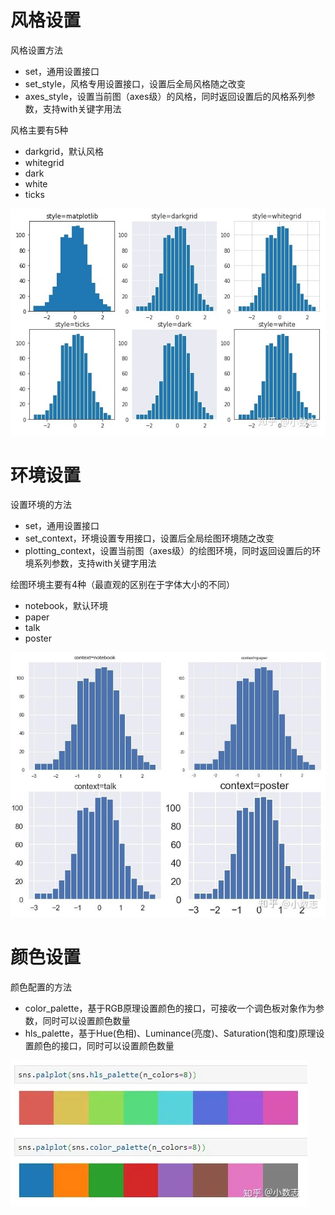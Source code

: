 # 风格设置
风格设置方法
- set，通用设置接口
- set_style，风格专用设置接口，设置后全局风格随之改变
- axes_style，设置当前图（axes级）的风格，同时返回设置后的风格系列参数，支持with关键字用法

风格主要有5种
- darkgrid，默认风格
- whitegrid
- dark
- white
- ticks

![](../photo/Pasted%20image%2020231117095139.png)
# 环境设置
设置环境的方法
- set，通用设置接口
- set_context，环境设置专用接口，设置后全局绘图环境随之改变
- plotting_context，设置当前图（axes级）的绘图环境，同时返回设置后的环境系列参数，支持with关键字用法

绘图环境主要有4种（最直观的区别在于字体大小的不同）
- notebook，默认环境
- paper
- talk
- poster

![](../photo/Pasted%20image%2020231117095333.png)
# 颜色设置
颜色配置的方法
- color_palette，基于RGB原理设置颜色的接口，可接收一个调色板对象作为参数，同时可以设置颜色数量
- hls_palette，基于Hue(色相)、Luminance(亮度)、Saturation(饱和度)原理设置颜色的接口，同时可以设置颜色数量

![](../photo/Pasted%20image%2020231117095617.png)

